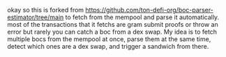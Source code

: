 okay so this is forked from https://github.com/ton-defi-org/boc-parser-estimator/tree/main to fetch from the mempool and parse it automatically. most of the transactions that it fetchs are gram submit proofs or throw an error but rarely you can catch a boc from a dex swap. My idea is to fetch multiple bocs from the mempool at once, parse them at the same time, detect which ones are a dex swap, and trigger a sandwich from there. 